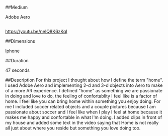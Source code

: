   
##Medium

Adobe Aero

##

https://youtu.be/neIQ8K6zKqI

##Dimensions

Iphone

##Duration

47 seconds

##Description
For this project I thought about how I define the term "home". I used Adobe Aero and implementing 2-d and 3-d objects into Aero to make of a more AR experience.
I defined "home" as something we are passionate in doing and love to do, the feeling of confortablity I feel like is a factor of home. I feel like you can bring home within something you enjoy doing.
For me I included soccer related objects and a couple pictures because I am passionate about soccer and I feel like when I play I feel at home because it makes me happy and confortable in what I'm doing.
I added clips in front of my house and added some text in the video saying that Home is not really all just about where you reside but something you love doing too.

